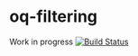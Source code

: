 # oq-filtering

Work in progress [![Build Status](https://travis-ci.org/GEMScienceTools/oq-cera.svg?branch=master)](https://travis-ci.org/GEMScienceTools/oq-cera)
